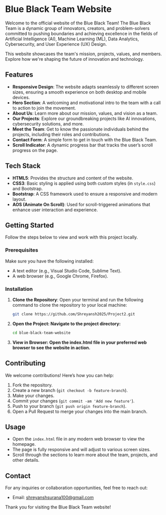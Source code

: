 # Blue Black Team Website

Welcome to the official website of the Blue Black Team! The Blue Black Team is a dynamic group of innovators, creators, and problem-solvers committed to pushing boundaries and achieving excellence in the fields of Artificial Intelligence (AI), Machine Learning (ML), Data Analytics, Cybersecurity, and User Experience (UX) Design.

This website showcases the team's mission, projects, values, and members. Explore how we're shaping the future of innovation and technology.

## Features

- **Responsive Design**: The website adapts seamlessly to different screen sizes, ensuring a smooth experience on both desktop and mobile devices.
- **Hero Section**: A welcoming and motivational intro to the team with a call to action to join the movement.
- **About Us**: Learn more about our mission, values, and vision as a team.
- **Our Projects**: Explore our groundbreaking projects like AI innovations, cybersecurity solutions, and more.
- **Meet the Team**: Get to know the passionate individuals behind the projects, including their roles and contributions.
- **Contact Form**: A simple form to get in touch with the Blue Black Team.
- **Scroll Indicator**: A dynamic progress bar that tracks the user’s scroll progress on the page.

## Tech Stack

- **HTML5**: Provides the structure and content of the website.
- **CSS3**: Basic styling is applied using both custom styles (in `style.css`) and Bootstrap.
- **Bootstrap**: A CSS framework used to ensure a responsive and modern layout.
- **AOS (Animate On Scroll)**: Used for scroll-triggered animations that enhance user interaction and experience.

## Getting Started

Follow the steps below to view and work with this project locally.

### Prerequisites

Make sure you have the following installed:
- A text editor (e.g., Visual Studio Code, Sublime Text).
- A web browser (e.g., Google Chrome, Firefox).

### Installation

1. **Clone the Repository**:
   Open your terminal and run the following command to clone the repository to your local machine:
   ```bash
   git clone https://github.com/Shreyansh2025/Project2.git
2. **Open the Project: Navigate to the project directory:**
   ```bash
   cd blue-black-team-website
3. **View in Browser: Open the index.html file in your preferred web browser to see the website in action.**

## Contributing
We welcome contributions! Here’s how you can help:
1. Fork the repository.
2. Create a new branch (`git checkout -b feature-branch`).
3. Make your changes.
4. Commit your changes (`git commit -am 'Add new feature'`).
5. Push to your branch (`git push origin feature-branch`).
6. Open a Pull Request to merge your changes into the main branch.

## Usage
- Open the `index.html` file in any modern web browser to view the homepage.
- The page is fully responsive and will adjust to various screen sizes.
- Scroll through the sections to learn more about the team, projects, and other details.

## Contact
For any inquiries or collaboration opportunities, feel free to reach out:
- Email: [shreyanshsurana100@gmail.com](mailto:shreyanshsurana100@gmail.com)

Thank you for visiting the Blue Black Team website!

